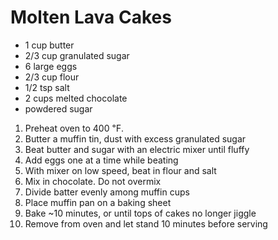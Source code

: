 # Molten Lava Cakes
- 1 cup butter
- 2/3 cup granulated sugar
- 6 large eggs
- 2/3 cup flour
- 1/2 tsp salt
- 2 cups melted chocolate
- powdered sugar

1. Preheat oven to 400 ℉.
2. Butter a muffin tin, dust with excess granulated sugar
3. Beat butter and sugar with an electric mixer until fluffy
4. Add eggs one at a time while beating
5. With mixer on low speed, beat in flour and salt
6. Mix in chocolate. Do not overmix
7. Divide batter evenly among muffin cups
8. Place muffin pan on a baking sheet
9. Bake ~10 minutes, or until tops of cakes no longer jiggle
10. Remove from oven and let stand 10 minutes before serving 